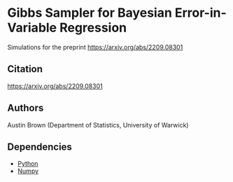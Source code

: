 # Gibbs Sampler for Bayesian Error-in-Variable Regression

Simulations for the preprint https://arxiv.org/abs/2209.08301

## Citation

https://arxiv.org/abs/2209.08301

## Authors

Austin Brown (Department of Statistics, University of Warwick)

## Dependencies

* [Python](https://www.python.org)
* [Numpy](http://numpy.org/)

